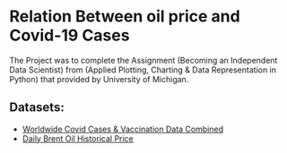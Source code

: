 # Relation Between oil price and Covid-19 Cases

The Project was to complete the Assignment (Becoming an Independent Data Scientist) from (Applied Plotting, Charting & Data Representation in Python) that provided by University of Michigan.

## Datasets:
- [Worldwide Covid Cases & Vaccination Data Combined](https://www.kaggle.com/datasets/kunwarakash/covid-cases-and-vaccination-data)
- [Daily Brent Oil Historical Price](https://www.kaggle.com/datasets/psycon/historical-brent-oil-price-from-2000-to-202204)

